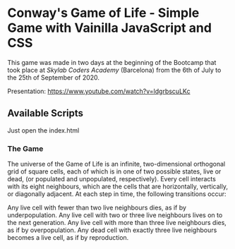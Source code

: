 # Conway's Game of Life - Simple Game with Vainilla JavaScript and CSS

This game was made in two days at the beginning of the Bootcamp that took place at _Skylab Coders Academy_ (Barcelona) from the 6th of July to the 25th of September of 2020.

Presentation: https://www.youtube.com/watch?v=ldgrbscuLKc

## Available Scripts

Just open the index.html

### The Game

The universe of the Game of Life is an infinite, two-dimensional orthogonal grid of square cells, each of which is in one of two possible states, live or dead, (or populated and unpopulated, respectively). Every cell interacts with its eight neighbours, which are the cells that are horizontally, vertically, or diagonally adjacent. At each step in time, the following transitions occur:

Any live cell with fewer than two live neighbours dies, as if by underpopulation.
Any live cell with two or three live neighbours lives on to the next generation.
Any live cell with more than three live neighbours dies, as if by overpopulation.
Any dead cell with exactly three live neighbours becomes a live cell, as if by reproduction.